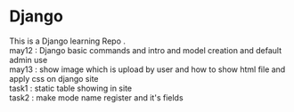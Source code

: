 # Django
This is a Django learning Repo . 
<br>
may12 : Django basic commands and intro and model creation and default admin use
<br>
may13 : show image which is upload by user and how to show html file and apply css on django site
<br>
task1 : static table showing in site 
<br>
task2 : make mode name register and it's fields
